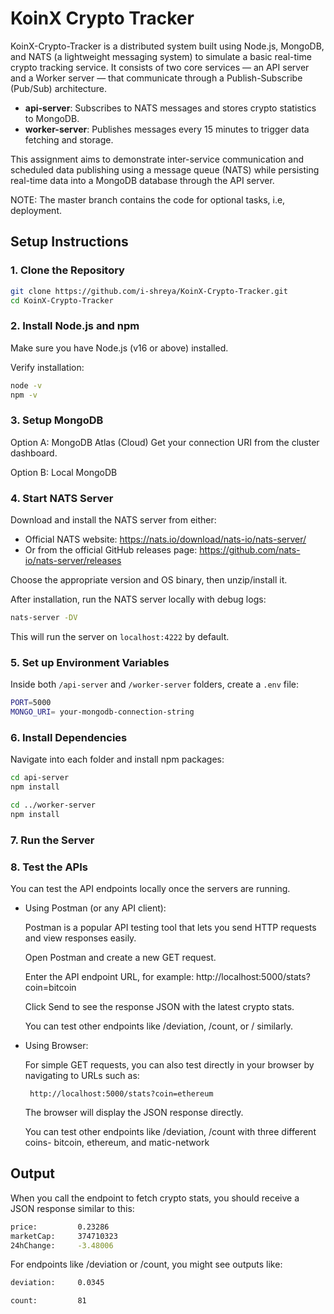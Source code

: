 # KoinX Crypto Tracker

KoinX-Crypto-Tracker is a distributed system built using Node.js, MongoDB, and NATS (a lightweight messaging system) to simulate a basic real-time crypto tracking service. It consists of two core services — an API server and a Worker server — that communicate through a Publish-Subscribe (Pub/Sub) architecture.

- **api-server**: Subscribes to NATS messages and stores crypto statistics to MongoDB.
- **worker-server**: Publishes messages every 15 minutes to trigger data fetching and storage.
  
This assignment aims to demonstrate inter-service communication and scheduled data publishing using a message queue (NATS) while persisting real-time data into a MongoDB database through the API server.


NOTE: The master branch contains the code for optional tasks, i.e, deployment.



## Setup Instructions

### 1. Clone the Repository

```bash
git clone https://github.com/i-shreya/KoinX-Crypto-Tracker.git
cd KoinX-Crypto-Tracker
```
### 2. Install Node.js and npm

Make sure you have Node.js (v16 or above) installed. 

Verify installation:
```bash
node -v
npm -v
```
### 3. Setup MongoDB
Option A: MongoDB Atlas (Cloud)
Get your connection URI from the cluster dashboard.

Option B: Local MongoDB
### 4. Start NATS Server

Download and install the NATS server from either:
- Official NATS website:
    https://nats.io/download/nats-io/nats-server/
- Or from the official GitHub releases page:
    https://github.com/nats-io/nats-server/releases
  
Choose the appropriate version and OS binary, then unzip/install it.

After installation, run the NATS server locally with debug logs:
```bash
nats-server -DV
```
This will run the server on `localhost:4222` by default.

### 5. Set up Environment Variables

Inside both `/api-server` and `/worker-server` folders, create a `.env` file:
```bash
PORT=5000
MONGO_URI= your-mongodb-connection-string
```
### 6. Install Dependencies
Navigate into each folder and install npm packages:
```bash
cd api-server
npm install

cd ../worker-server
npm install
```
### 7. Run the Server
### 8. Test the APIs
You can test the API endpoints locally once the servers are running.

 - Using Postman (or any API client):
   
    Postman is a popular API testing tool that lets you send HTTP requests and view responses easily.
   
    Open Postman and create a new GET request.
   
    Enter the API endpoint URL, for example: http://localhost:5000/stats?coin=bitcoin
   
    Click Send to see the response JSON with the latest crypto stats.
   
    You can test other endpoints like /deviation, /count, or / similarly.
- Using Browser:
  
    For simple GET requests, you can also test directly in your browser by navigating to URLs such as:

       http://localhost:5000/stats?coin=ethereum

    The browser will display the JSON response directly.

    You can test other endpoints like /deviation, /count with three different coins- bitcoin, ethereum, and matic-network

## Output
When you call the endpoint to fetch crypto stats, you should receive a JSON response similar to this:
```bash
price:         0.23286
marketCap:     374710323
24hChange:     -3.48006
```
For endpoints like /deviation or /count, you might see outputs like:
```bash
deviation:     0.0345
```
```bash
count:         81
```
